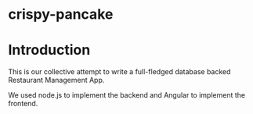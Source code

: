 # crispy-pancake

# Introduction
This is our collective attempt to write a full-fledged database backed Restaurant Management App. 

We used node.js to implement the backend and Angular to implement the frontend. 
